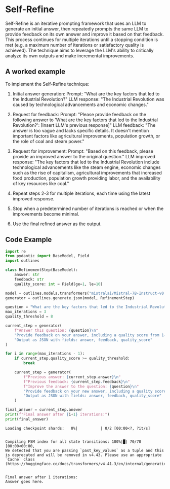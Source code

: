 # Self-Refine


Self-Refine is an iterative prompting framework that uses an LLM to generate an initial answer, then repeatedly prompts the same LLM to provide feedback on its own answer and improve it based on that feedback. This process continues for multiple iterations until a stopping condition is met (e.g. a maximum number of iterations or satisfactory quality is achieved). The technique aims to leverage the LLM's ability to critically analyze its own outputs and make incremental improvements.
    

## A worked example


To implement the Self-Refine technique:

1. Initial answer generation:
   Prompt: "What are the key factors that led to the Industrial Revolution?"
   LLM response: "The Industrial Revolution was caused by technological advancements and economic changes."

2. Request for feedback:
   Prompt: "Please provide feedback on the following answer to 'What are the key factors that led to the Industrial Revolution?': [Insert LLM's previous response]"
   LLM feedback: "The answer is too vague and lacks specific details. It doesn't mention important factors like agricultural improvements, population growth, or the role of coal and steam power."

3. Request for improvement:
   Prompt: "Based on this feedback, please provide an improved answer to the original question."
   LLM improved response: "The key factors that led to the Industrial Revolution include technological advancements like the steam engine, economic changes such as the rise of capitalism, agricultural improvements that increased food production, population growth providing labor, and the availability of key resources like coal."

4. Repeat steps 2-3 for multiple iterations, each time using the latest improved response.

5. Stop when a predetermined number of iterations is reached or when the improvements become minimal.

6. Use the final refined answer as the output.
    
## Code Example





```python
import re
from pydantic import BaseModel, Field
import outlines

class RefinementStep(BaseModel):
    answer: str
    feedback: str
    quality_score: int = Field(ge=1, le=10)

model = outlines.models.transformers("mistralai/Mistral-7B-Instruct-v0.1", device="cuda")
generator = outlines.generate.json(model, RefinementStep)

question = "What are the key factors that led to the Industrial Revolution?"
max_iterations = 3
quality_threshold = 8

current_step = generator(
    f"Answer this question: {question}\n"
    "Provide feedback on your answer, including a quality score from 1-10.\n"
    "Output as JSON with fields: answer, feedback, quality_score"
)

for i in range(max_iterations - 1):
    if current_step.quality_score >= quality_threshold:
        break

    current_step = generator(
        f"Previous answer: {current_step.answer}\n"
        f"Previous feedback: {current_step.feedback}\n"
        f"Improve the answer to the question: {question}\n"
        "Provide feedback on your new answer, including a quality score from 1-10.\n"
        "Output as JSON with fields: answer, feedback, quality_score"
    )

final_answer = current_step.answer
print(f"Final answer after {i+1} iterations:")
print(final_answer)
```


    Loading checkpoint shards:   0%|          | 0/2 [00:00<?, ?it/s]


    Compiling FSM index for all state transitions: 100%|█| 70/70 [00:00<00:00, 
    We detected that you are passing `past_key_values` as a tuple and this is deprecated and will be removed in v4.43. Please use an appropriate `Cache` class (https://huggingface.co/docs/transformers/v4.41.3/en/internal/generation_utils#transformers.Cache)


    Final answer after 1 iterations:
    Answer goes here.


